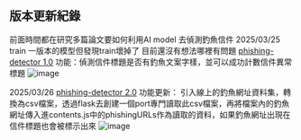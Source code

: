 ## 版本更新紀錄
前面時間都在研究多篇論文要如何利用AI model 去偵測釣魚信件
2025/03/25
train 一版本的模型但發現train壞掉了
目前還沒有想法哪裡有問題
[phishing-detector 1.0](https://github.com/MocuAcqu/Chrome_test/tree/main/phishing-detector)
功能：偵測信件標題是否有釣魚文案字樣，並可以成功計數信件異常標題
![image](https://hackmd.io/_uploads/SJcVAc-T1e.png)

2025/03/26
[phishing-detector 2.0](https://github.com/yun0414/phishing-detector/tree/main)
功能更新：
引入線上的釣魚網址資料集，轉換為csv檔案，透過flask去創建一個port專門讀取此csv檔案，再將檔案內的釣魚網址傳入進contents.js中的phishingURLs作為讀取的資料，如果釣魚網址出現在信件標題也會被標示出來
![image](https://hackmd.io/_uploads/HkHIXsWTke.png)
